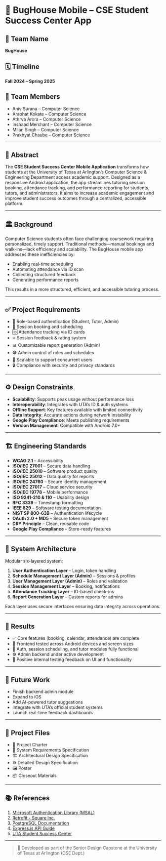 # 📱 BugHouse Mobile – CSE Student Success Center App

## 🧠 Team Name
**BugHouse**

## 🗓 Timeline
**Fall 2024 – Spring 2025**

## 👥 Team Members
- Aniv Surana – Computer Science  
- Araohat Kokate – Computer Science  
- Athrva Arora – Computer Science  
- Inshaad Merchant – Computer Science  
- Milan Singh – Computer Science  
- Prakhyat Chaube – Computer Science  

---

## 📖 Abstract
The **CSE Student Success Center Mobile Application** transforms how students at the University of Texas at Arlington’s Computer Science & Engineering Department access academic support. Designed as a responsive Android application, the app streamlines tutoring session booking, attendance tracking, and performance reporting for students, tutors, and administrators. It aims to increase academic engagement and improve student success outcomes through a centralized, accessible platform.

---

## 🏛 Background
Computer Science students often face challenging coursework requiring personalized, timely support. Traditional methods—manual bookings and walk-ins—lack efficiency and scalability. The BugHouse mobile app addresses these inefficiencies by:
- Enabling real-time scheduling  
- Automating attendance via ID scan  
- Collecting structured feedback  
- Generating performance reports  

This results in a more structured, efficient, and accessible tutoring process.

---

## ✅ Project Requirements
- 🔐 Role-based authentication (Student, Tutor, Admin)  
- 📅 Session booking and scheduling  
- 🆔 Attendance tracking via ID cards  
- ⭐ Session feedback & rating system  
- 📊 Customizable report generation (Admin)  
- 🛠 Admin control of roles and schedules  
- 🔄 Scalable to support concurrent users  
- 🔒 Compliance with security and privacy standards  

---

## ⚙️ Design Constraints
- **Scalability**: Supports peak usage without performance loss  
- **Interoperability**: Integrates with UTA’s ID & auth systems  
- **Offline Support**: Key features available with limited connectivity  
- **Data Integrity**: Accurate actions during network instability  
- **Google Play Compliance**: Meets publishing requirements  
- **Version Management**: Compatible with Android 7.0+  

---

## 🏗 Engineering Standards
- **WCAG 2.1** – Accessibility  
- **ISO/IEC 27001** – Secure data handling  
- **ISO/IEC 25010** – Software product quality  
- **ISO/IEC 25012** – Data quality for reports  
- **ISO/IEC 24760** – Secure identity management  
- **ISO/IEC 27017** – Cloud service security  
- **ISO/IEC 19778** – Mobile performance  
- **ISO 9241-210 & 110** – Usability design  
- **RFC 3339** – Timestamp formatting  
- **IEEE 829** – Software testing documentation  
- **NIST SP 800-63B** – Authentication lifecycle  
- **OAuth 2.0 + MD5** – Secure token management  
- **DRY Principle** – Clean, reusable code  
- **Google Play Compliance** – Store-ready features  

---

## 🧱 System Architecture
Modular six-layered system:
1. **User Authentication Layer** – Login, token handling  
2. **Schedule Management Layer (Admin)** – Sessions & profiles  
3. **User Management Layer (Admin)** – Roles and validation  
4. **Session Management Layer** – Booking, notifications  
5. **Attendance Tracking Layer** – ID-based check-ins  
6. **Report Generation Layer** – Custom reports for admins  

Each layer uses secure interfaces ensuring data integrity across operations.

---

## 🚀 Results
- ✅ Core features (booking, calendar, attendance) are complete  
- 📱 Frontend tested across Android devices and screen sizes  
- 🔐 Auth, session scheduling, and tutor modules fully functional  
- ⚙ Admin backend under active development  
- 🧪 Positive internal testing feedback on UI and functionality  

---

## 🔮 Future Work
- Finish backend admin module  
- Expand to iOS  
- Add AI-powered tutor suggestions  
- Integrate with UTA’s official student systems  
- Launch real-time feedback dashboards  

---

## 📁 Project Files
- 📝 Project Charter  
- 📄 System Requirements Specification  
- 🏗 Architectural Design Specification  
- ⚙️ Detailed Design Specification  
- 🖼 Poster  
- 📦 Closeout Materials  

---

## 📚 References
1. [Microsoft Authentication Library (MSAL)](https://learn.microsoft.com/en-us/azure/active-directory/develop/msal-overview)  
2. [Retrofit - Square Inc.](https://square.github.io/retrofit/)  
3. [PostgreSQL Documentation](https://www.postgresql.org/docs/)  
4. [Express.js API Guide](https://expressjs.com/en/4x/api.html)  
5. [UTA Student Success Center](https://www.uta.edu/academics/schools-colleges/engineering/students/success-center)  

---

> 🏫 Developed as part of the Senior Design Capstone at the University of Texas at Arlington (CSE Dept.)
